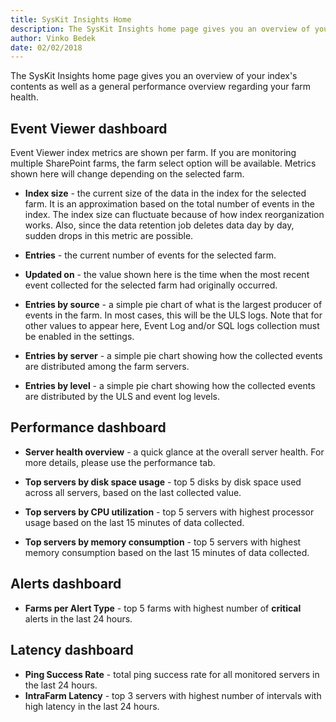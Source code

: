 ```yaml
---
title: SysKit Insights Home
description: The SysKit Insights home page gives you an overview of your index's contents as well as a general performance overview regarding your farm health.
author: Vinko Bedek
date: 02/02/2018
---
```


The SysKit Insights home page gives you an overview of your index's contents as well as a general performance overview regarding your farm health.

## Event Viewer dashboard

Event Viewer index metrics are shown per farm. If you are monitoring multiple SharePoint farms, the farm select option will be available. Metrics shown here will change depending on the selected farm.

 * __Index size__ - the current size of the data in the index for the selected farm. It is an approximation based on the total number of events in the index. The index size can fluctuate because of how index reorganization works. Also, since the data retention job deletes data day by day, sudden drops in this metric are possible.  
 
* __Entries__ - the current number of events for the selected farm.  

* __Updated on__ - the value shown here is the time when the most recent event collected for the selected farm had originally occurred. 

* __Entries by source__ - a simple pie chart of what is the largest producer of events in the farm. In most cases, this will be the ULS logs. Note that for other values to appear here, Event Log and/or SQL logs collection must be enabled in the settings.

* __Entries by server__ - a simple pie chart showing how the collected events are distributed among the farm servers.

* __Entries by level__ - a simple pie chart showing how the collected events are distributed by the ULS and event log levels.


## Performance dashboard

* __Server health overview__ - a quick glance at the overall server health. For more details, please use the performance tab. 

* __Top servers by disk space usage__ - top 5 disks by disk space used across all servers, based on the last collected value.

* __Top servers by CPU utilization__ - top 5 servers with highest processor usage based on the last 15 minutes of data collected.
* __Top servers by memory consumption__ - top 5 servers with highest memory consumption based on the last 15 minutes of data collected.

## Alerts dashboard

* __Farms per Alert Type__ - top 5 farms with highest number of __critical__ alerts in the last 24 hours.

## Latency dashboard

* __Ping Success Rate__ - total ping success rate for all monitored servers in the last 24 hours.
* __IntraFarm Latency__ - top 3 servers with highest number of intervals with high latency in the last 24 hours.